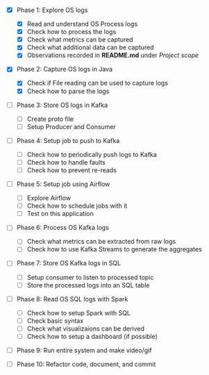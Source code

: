 - [x] Phase 1: Explore OS logs
    - [x] Read and understand OS Process logs
    - [x] Check how to process the logs
    - [x] Check what metrics can be captured
    - [x] Check what additional data can be captured
    - [x] Observations recorded in **README.md** under *Project scope*

- [x] Phase 2: Capture OS logs in Java
    - [x] Check if File reading can be used to capture logs
    - [x] Check how to parse the logs

- [ ] Phase 3: Store OS logs in Kafka
    - [ ] Create proto file
    - [ ] Setup Producer and Consumer

- [ ] Phase 4: Setup job to push to Kafka
    - [ ] Check how to periodically push logs to Kafka
    - [ ] Check how to handle faults
    - [ ] Check how to prevent re-reads

- [ ] Phase 5: Setup job using Airflow
    - [ ] Explore Airflow
    - [ ] Check how to schedule jobs with it
    - [ ] Test on this application

- [ ] Phase 6: Process OS Kafka logs
    - [ ] Check what metrics can be extracted from raw logs
    - [ ] Check how to use Kafka Streams to generate the aggregates

- [ ] Phase 7: Store OS Kafka logs in SQL
    - [ ] Setup consumer to listen to processed topic
    - [ ] Store the processed logs into an SQL table

- [ ] Phase 8: Read OS SQL logs with Spark
    - [ ] Check how to setup Spark with SQL
    - [ ] Check basic syntax
    - [ ] Check what visualizaions can be derived
    - [ ] Check how to setup a dashboard (if possible)

- [ ] Phase 9: Run entire system and make video/gif

- [ ] Phase 10: Refactor code, document, and commit

